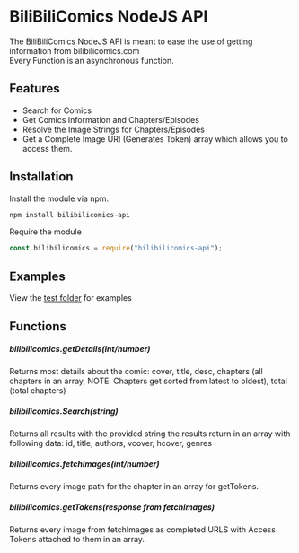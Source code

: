 # BiliBiliComics NodeJS API

The BiliBiliComics NodeJS API is meant to ease the use of getting information from bilibilicomics.com \
Every Function is an asynchronous function.

## Features

- Search for Comics
- Get Comics Information and Chapters/Episodes
- Resolve the Image Strings for Chapters/Episodes
- Get a Complete Image URI (Generates Token) array which allows you to access them.

## Installation

Install the module via npm.
```sh
npm install bilibilicomics-api
```

Require the module
```js
const bilibilicomics = require("bilibilicomics-api");
```

## Examples
View the [test folder](https://github.com/Mar0xy/bilibilicomics-api/tree/main/test) for examples

## Functions

##### bilibilicomics.getDetails(int/number)
Returns most details about the comic: cover, title, desc, chapters (all chapters in an array, NOTE: Chapters get sorted from latest to oldest), total (total chapters)

##### bilibilicomics.Search(string)
Returns all results with the provided string the results return in an array with following data: id, title, authors, vcover, hcover, genres

##### bilibilicomics.fetchImages(int/number)
Returns every image path for the chapter in an array for getTokens.

##### bilibilicomics.getTokens(response from fetchImages)
Returns every image from fetchImages as completed URLS with Access Tokens attached to them in an array.